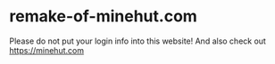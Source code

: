 # remake-of-minehut.com

Please do not put your login info into this website! And also check out https://minehut.com
